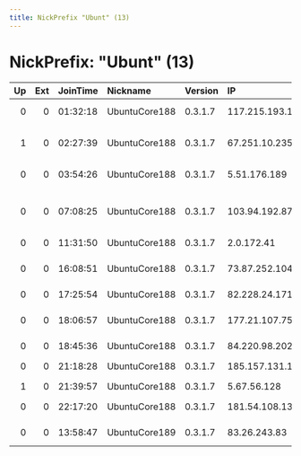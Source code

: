 ```yaml
---
title: NickPrefix "Ubunt" (13)
---
```


# NickPrefix: "Ubunt" (13)

|   Up |   Ext | JoinTime   | Nickname      | Version   | IP              | AS                                       | CC   |   ORp |   Dirp | OS    | Contact   |   eFamMembers |
|-----:|------:|:-----------|:--------------|:----------|:----------------|:-----------------------------------------|:-----|------:|-------:|:------|:----------|--------------:|
|    0 |     0 | 01:32:18   | UbuntuCore188 | 0.3.1.7   | 117.215.193.166 | National Internet Backbone               | in   | 35081 |      0 | Linux | None      |             1 |
|    1 |     0 | 02:27:39   | UbuntuCore188 | 0.3.1.7   | 67.251.10.235   | Time Warner Cable Internet LLC           | us   | 38707 |      0 | Linux | None      |             1 |
|    0 |     0 | 03:54:26   | UbuntuCore188 | 0.3.1.7   | 5.51.176.189    | Bouygues Telecom SA                      | fr   | 32903 |      0 | Linux | None      |             1 |
|    0 |     0 | 07:08:25   | UbuntuCore188 | 0.3.1.7   | 103.94.192.87   | VISION SMARTLINK NETWORKING PRIVATE LIMI | in   | 36439 |      0 | Linux | None      |             1 |
|    0 |     0 | 11:31:50   | UbuntuCore188 | 0.3.1.7   | 2.0.172.41      | Orange                                   | fr   | 44431 |      0 | Linux | None      |             1 |
|    0 |     0 | 16:08:51   | UbuntuCore188 | 0.3.1.7   | 73.87.252.104   | Comcast Cable Communications, LLC        | us   | 37829 |      0 | Linux | None      |             1 |
|    0 |     0 | 17:25:54   | UbuntuCore188 | 0.3.1.7   | 82.228.24.171   | Free SAS                                 | fr   | 42093 |      0 | Linux | None      |             1 |
|    0 |     0 | 18:06:57   | UbuntuCore188 | 0.3.1.7   | 177.21.107.75   | Cyber Info Provedor de Acesso LTDA ME    | br   | 37447 |      0 | Linux | None      |             1 |
|    0 |     0 | 18:45:36   | UbuntuCore188 | 0.3.1.7   | 84.220.98.202   | Tiscali SpA                              | it   | 46825 |      0 | Linux | None      |             1 |
|    0 |     0 | 21:18:28   | UbuntuCore188 | 0.3.1.7   | 185.157.131.143 | Telefonica De Espana                     | es   | 36193 |      0 | Linux | None      |             1 |
|    1 |     0 | 21:39:57   | UbuntuCore188 | 0.3.1.7   | 5.67.56.128     | Sky UK Limited                           | gb   | 44339 |      0 | Linux | None      |             1 |
|    0 |     0 | 22:17:20   | UbuntuCore188 | 0.3.1.7   | 181.54.108.138  | Telmex Colombia S.A.                     | co   | 35913 |      0 | Linux | None      |             1 |
|    0 |     0 | 13:58:47   | UbuntuCore189 | 0.3.1.7   | 83.26.243.83    | Orange Polska Spolka Akcyjna             | pl   | 38591 |      0 | Linux | None      |             1 |
